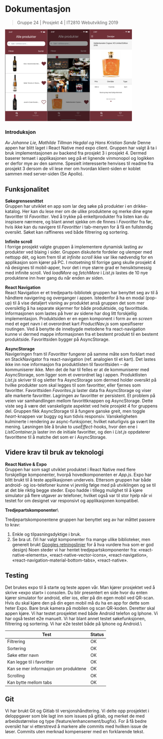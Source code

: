 # Dokumentasjon

> Gruppe 24 | Prosjekt 4 | IT2810 Webutvikling 2019

<img src="./assets/readme/readmeIMG.png" height="300">

### Introduksjon

_Av Johanne Lie, Mathilde Tillman Hegdal og Hans Kristian Sande_
Denne appen har blitt laget i React Native med expo client.
Gruppen har valgt å ta i bruk implementasjonen av backend fra prosjekt 3 i prosjekt 4. Dermed baserer temaet i applikasjonen seg på et lignende vinmonopol og logikken er derfor mye av den samme. Spesielt interesserte henvises til readme fra prosjekt 3 dersom de vil lese mer om hvordan klient-siden er koblet sammen med server-siden (Se Apollo).

## Funksjonalitet

**Søkegrensesnittet**\
Gruppen har utviklet en app som lar deg søke på produkter i en drikke-katalog. Her kan du lese mer om de ulike produktene og merke dine egne favoritter til _Favoritter_. Ved å trykke på enkeltprodukter fra listen kan du inspisere nærmere, og blant annet sjekke om de finnes i _Favoritter_ fra før, hvis ikke kan du navigere til _Favoritter_ i tab-menyen for å få en fullstendig oversikt. Søket kan raffineres ved både filtrering og sortering.

**Infinite scroll**\
I forrige prosjekt valgte gruppen å implementere dynamisk lasting av produkter ved blaing i sider. Gruppen diskuterte fordeler og ulemper med nettopp dét, og kom frem til at _infinite scroll_ ikke var like nødvendig for en applikasjon som kjører på PC. I motsetning til forrige gang skulle prosjekt 4 nå designes til mobil-apper, hvor det i mye større grad er hensiktsmessig med infinite scroll. Ved _loadMore_ og _fetchMore_ i _List.js_ lastes de 10 nye produktene inn hver gang du når enden av siden.

**React Navigation**\
React Navigation er et tredjeparts-bibliotek gruppen har benyttet seg av til å håndtere navigering og overganger i appen. Istedenfor å ha en modal (pop-up) til å vise detaljert visning av produktet anså gruppen det som mer oversiktlig å ha separate skjermer for både produktside, og favorittside. Informasjonen som lastes på hver av sidene har dog litt forskjellig implementasjon. Produktsiden er en egen komponent i form av en _screen_ med et eget navn i et overordnet kart _ProductNav.js_ som spesifiserer routingen. Ved å benytte de innebygde metodene fra react-navigation kunne vi dermed mappe informasjonen fra et bestemt produkt til en bestemt produktside. Favorittsiden bygger på AsyncStorage.

**AsyncStorage**\
Navigeringen fram til _Favoritter_ fungerer på samme måte som forklart med en StackNavigator fra react-navigation (ref. analogien til et kart). Det lastes ikke inn noe informasjon fra produktlisten til favorittsiden – de kommuniserer ikke. Men det de har til felles er at de kommuniserer med AsyncStorage, som ligger som et overordnet lag i appen. Produktlisten _List.js_ skriver til og sletter fra AsyncStorage som dermed holder oversikt på hvilke produkter som skal legges til som favoritter, eller fjernes som favoritter. Favorittsiden _Favorites.js_ laster data fra AsyncStorage og viser alle markerte favoritter. Lagringen av favoritter er persistent.
Et problem på veien var samhandlingen mellom favorittknappen og AsyncStorage. Dette viste seg å være det vanskeligste aspektet ved hele prosjekt 4 for gruppens del. Gruppen fikk AsyncStorage til å fungere ganske greit, men toggle _heart_-knappen var buggy og kun tidvis responsiv. Vanskeligheten kulminerte i rendering av async-funksjoner, hvilket naturligvis ga svært lite mening. Løsningen ble å bruke to _useEffect_-hooks, hvor den ene i _ListContainer.js_ laster inn de initiale favoritter, og den i _List.js_ oppdaterer favorittene til å matche det som er i AsyncStorage.

## Videre krav til bruk av teknologi

**React Native & Expo**\
Gruppen har som sagt utviklet produktet i React Native med flere forskjellige komponenter, hvorpå hovedkomponenten er _App.js_. Expo har blitt brukt til å teste applikasjonen underveis. Ettersom gruppen har både android- og ios-telefoner kunne vi jevnlig følge med på utviklingen og se til at det ble riktig begge steder. Expo hadde i tillegg mulighet til å kjøre simulator på flere utgaver av telefoner, hvilket også var til stor hjelp når vi testet for om designet var responsivt og applikasjonen kompatibel.

**Tredjepartskomponenter**\

Tredjepartskomponentene gruppen har benyttet seg av har måttet passere to krav:

1. Enkle og tilpasningsdyktige i bruk.
2. Se bra ut.
   (Vi har valgt komponenter fra mange ulike biblioteker, men generelt brukt [Googles retningslinjer](https://material.io/design/iconography/product-icons.html#) for å hva vurdere hva som er god design)
   Noen steder vi har hentet tredjepartskomponenter fra: «react-native-elements», «react-native-vector-icons», «react-navigation», «react-navigation-material-bottom-tabs», «react-native».

## Testing

Det brukes expo til å starte og teste appen vår. Man kjører prosjektet ved å skrive «expo start» i consolen. Du blir presentert en side hvor du enten kjører simulator for android, eller ios, eller på din egen mobil ved QR-scan. Hvis du skal kjøre den på din egen mobil må du ha en app for dette som heter Expo. Bare bruk kamera på mobilen og scan QR-koden. Deretter skal appen kjøre.
Vi har testet prosjektet med både Android telefon og Iphone. Vi har også testet e2e manuelt. Vi har blant annet testet søkefunksjonen, filtrering og sortering. Vi har e2e testet både på Iphone og Android.\

| Test                                 | Status |
| ------------------------------------ | ------ |
| Filtrering                           | OK     |
| Sortering                            | OK     |
| Søke etter navn                      | OK     |
| Kan legge til i favoritter           | OK     |
| Kan se mer informasjon om produktene | OK     |
| Scrolling                            | OK     |
| Kan bytte mellom tabs                | OK     |

## Git

Vi har brukt Git og Gitlab til versjonshåndtering. Vi delte opp prosjektet i deloppgaver som ble lagt inn som issues på gitlab, og merket de med arbeidsstørrelse og type (feature/enhancement/bugfix). For å få bedre oversikt har vi etterstrevd å markere alle commits med hvilken issue de løser. Commits uten merknad kompenserer med en forklarende tekst.
